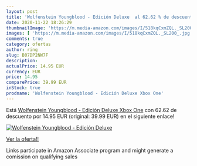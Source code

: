 ```yaml
---
layout: post
title: 'Wolfenstein Youngblood - Edición Deluxe  al 62.62 % de descuento'
date: 2020-11-22 18:26:29
thumbnailImage: 'https://m.media-amazon.com/images/I/518kqCxmZQL._SL200_.jpg'
images: [ 'https://m.media-amazon.com/images/I/518kqCxmZQL._SL200_.jpg' ]
comments: true
category: ofertas
author: ring
slug: B07DP2NW7F
description:
actualPrice: 14.95 EUR
currency: EUR
price: 14.95
comparePrice: 39.99 EUR
inStock: true
prodname: 'Wolfenstein Youngblood - Edición Deluxe Xbox One'
---
```


Está [Wolfenstein Youngblood - Edición Deluxe Xbox One](https://www.amazon.es/dp/B07DP2NW7F/?tag=tolees-21) con 62.62 de descuento por 14.95 EUR (original: 39.99 EUR) en el siguiente enlace!

[![Wolfenstein Youngblood - Edición Deluxe ](https://m.media-amazon.com/images/I/518kqCxmZQL._SL200_.jpg)](https://www.amazon.es/dp/B07DP2NW7F/?tag=tolees-21)

[Ver la oferta!!](https://www.amazon.es/dp/B07DP2NW7F/?tag=tolees-21)

Links participate in Amazon Associate program and might generate a comission on qualifying sales


